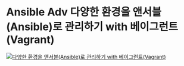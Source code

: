# Ansible Adv </b> 다양한 환경을 앤서블(Ansible)로 관리하기 with 베이그런트(Vagrant)
[![다양한 환경을 앤서블(Ansible)로 관리하기 with 베이그런트(Vagrant)](https://cdn.inflearn.com/public/files/courses/118263/a4b83dcb-6b32-404d-93d7-11ae5f2cb098/ansible.jpg)](https://www.inflearn.com/course/ansible-응용?inst=d97483f7)